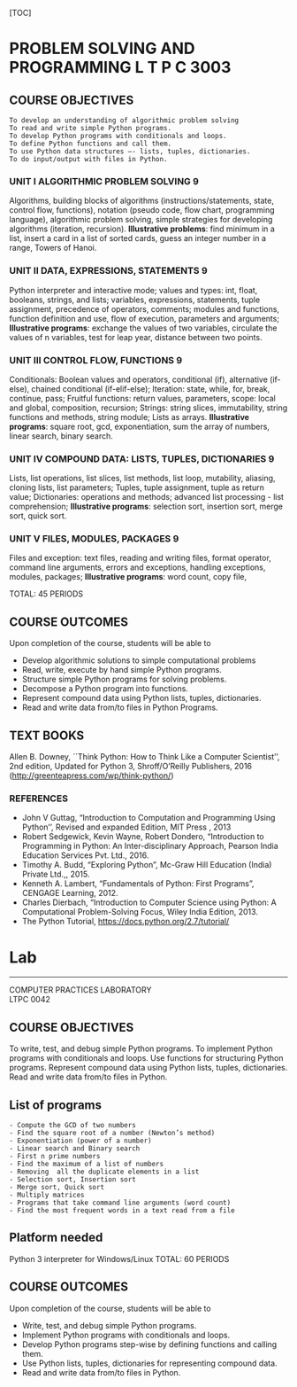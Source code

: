 
 [TOC]
 
# PROBLEM SOLVING AND PROGRAMMING              L T P C 3003

## COURSE OBJECTIVES
	To develop an understanding of algorithmic problem solving
	To read and write simple Python programs.
	To develop Python programs with conditionals and loops.
	To define Python functions and call them.
	To use Python data structures –- lists, tuples, dictionaries.
	To do input/output with files in Python.
 
### UNIT I  ALGORITHMIC PROBLEM SOLVING                                                                    9
 Algorithms, building blocks of algorithms (instructions/statements, state, control flow, functions), notation (pseudo code, flow chart, programming language), algorithmic problem solving, simple strategies for developing algorithms (iteration, recursion). **Illustrative problems**: find minimum in a list, insert a card in a list of sorted cards, guess an integer number in a range, Towers of Hanoi.
 
### UNIT II  DATA, EXPRESSIONS, STATEMENTS                                                                  9
Python interpreter and interactive mode; values and types: int, float, booleans, strings, and lists; variables, expressions,  statements, tuple assignment, precedence of operators, comments; modules and functions, function definition and use, flow of execution, parameters and arguments;  **Illustrative programs**: exchange the values of two variables, circulate the values of n variables, test for leap year, distance between two points.
 
### UNIT III CONTROL FLOW, FUNCTIONS                                                                               9
Conditionals: Boolean values and operators, conditional (if), alternative (if-else), chained conditional (if-elif-else); Iteration: state, while, for, break, continue, pass; Fruitful functions: return values, parameters, scope: local and global, composition, recursion; Strings:  string slices, immutability, string functions and methods, string module; Lists as arrays. **Illustrative programs**: square root, gcd, exponentiation, sum the array of numbers, linear search, binary search.
 
### UNIT IV  COMPOUND DATA: LISTS, TUPLES, DICTIONARIES                                          9
Lists, list operations, list slices, list methods, list loop, mutability, aliasing, cloning lists, list parameters; Tuples, tuple assignment, tuple as return value; Dictionaries: operations and methods; advanced list processing - list comprehension; **Illustrative programs**: selection sort, insertion sort, merge sort, quick sort.
 
### UNIT V FILES, MODULES, PACKAGES                                                                              9
Files and exception: text files, reading and writing files, format operator, command line arguments,  errors and exceptions, handling exceptions, modules, packages; **Illustrative programs**: word count, copy file,

TOTAL: 45 PERIODS

## COURSE OUTCOMES

Upon completion of the course, students will be able to

 - Develop algorithmic solutions to simple computational problems
 - Read, write, execute by hand simple Python programs.
 - Structure simple Python programs for solving problems.
 - Decompose a Python program into functions.
 - Represent compound data using Python  lists, tuples, dictionaries.
 - Read and write data from/to files in Python Programs.
 
## TEXT BOOKS
Allen B. Downey, ``Think Python: How to Think Like a Computer Scientist’’,  2nd edition, Updated for Python 3, Shroff/O’Reilly Publishers, 2016  (http://greenteapress.com/wp/think-python/)
 
### REFERENCES

- John V Guttag, “Introduction to Computation and Programming Using Python’’, Revised and expanded Edition, MIT Press , 2013
- Robert Sedgewick, Kevin Wayne, Robert Dondero, “Introduction to Programming in Python: An Inter-disciplinary Approach, Pearson India Education Services Pvt. Ltd., 2016.
- Timothy A. Budd, “Exploring Python”, Mc-Graw Hill Education (India) Private Ltd.,, 2015.
- Kenneth A. Lambert,  “Fundamentals of Python: First Programs”, CENGAGE Learning, 2012.
- Charles Dierbach, “Introduction to Computer Science using Python: A Computational Problem-Solving Focus, Wiley India Edition, 2013.
- The Python Tutorial, https://docs.python.org/2.7/tutorial/     


# Lab

----

COMPUTER PRACTICES LABORATORY                            
 LTPC 0042

## COURSE OBJECTIVES
To write, test, and debug simple Python programs.
To implement Python programs with conditionals and loops.
Use functions for structuring Python programs.
Represent compound data using Python lists, tuples, dictionaries.
Read and write data from/to files in Python.
 
## List of programs

	- Compute the GCD of two numbers
	- Find the square root of a number (Newton’s method)
	- Exponentiation (power of a number)
	- Linear search and Binary search
	- First n prime numbers
	- Find the maximum of a list of numbers
	- Removing  all the duplicate elements in a list
	- Selection sort, Insertion sort
	- Merge sort, Quick sort
	- Multiply matrices
	- Programs that take command line arguments (word count)
	- Find the most frequent words in a text read from a file
	 
## Platform needed
Python 3 interpreter for Windows/Linux
TOTAL: 60 PERIODS

## COURSE OUTCOMES

Upon completion of the course, students will be able to

- Write, test, and debug simple Python programs.
- Implement Python programs with conditionals and loops.
- Develop Python programs step-wise by defining functions and calling them.
- Use Python lists, tuples, dictionaries for representing compound data.
- Read and write data from/to files in Python.

